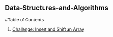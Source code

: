 ## Data-Structures-and-Algorithms

#Table of Contents

1. [Challenge: Insert and Shift an Array](/challenges/arrayshift)
